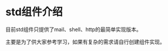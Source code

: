 <!--
 Copyright (c) 2019, Xiaomi, Inc.  All rights reserved.
 This source code is licensed under the Apache License Version 2.0, which
 can be found in the LICENSE file in the root directory of this source tree.
-->

# std组件介绍

目前std组件只提供了mail、shell、http的最简单实现版本。

主要是为了供大家参考学习，如果有复杂的需求请自行创建组件实现。
